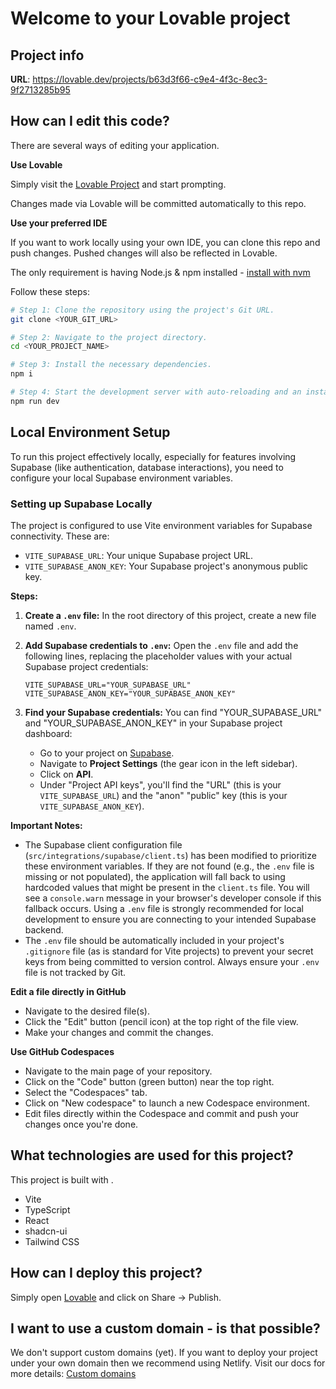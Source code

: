 # Welcome to your Lovable project

## Project info

**URL**: https://lovable.dev/projects/b63d3f66-c9e4-4f3c-8ec3-9f2713285b95

## How can I edit this code?

There are several ways of editing your application.

**Use Lovable**

Simply visit the [Lovable Project](https://lovable.dev/projects/b63d3f66-c9e4-4f3c-8ec3-9f2713285b95) and start prompting.

Changes made via Lovable will be committed automatically to this repo.

**Use your preferred IDE**

If you want to work locally using your own IDE, you can clone this repo and push changes. Pushed changes will also be reflected in Lovable.

The only requirement is having Node.js & npm installed - [install with nvm](https://github.com/nvm-sh/nvm#installing-and-updating)

Follow these steps:

```sh
# Step 1: Clone the repository using the project's Git URL.
git clone <YOUR_GIT_URL>

# Step 2: Navigate to the project directory.
cd <YOUR_PROJECT_NAME>

# Step 3: Install the necessary dependencies.
npm i

# Step 4: Start the development server with auto-reloading and an instant preview.
npm run dev
```

## Local Environment Setup

To run this project effectively locally, especially for features involving Supabase (like authentication, database interactions), you need to configure your local Supabase environment variables.

### Setting up Supabase Locally

The project is configured to use Vite environment variables for Supabase connectivity. These are:
- `VITE_SUPABASE_URL`: Your unique Supabase project URL.
- `VITE_SUPABASE_ANON_KEY`: Your Supabase project's anonymous public key.

**Steps:**

1.  **Create a `.env` file:**
    In the root directory of this project, create a new file named `.env`.

2.  **Add Supabase credentials to `.env`:**
    Open the `.env` file and add the following lines, replacing the placeholder values with your actual Supabase project credentials:

    ```env
    VITE_SUPABASE_URL="YOUR_SUPABASE_URL"
    VITE_SUPABASE_ANON_KEY="YOUR_SUPABASE_ANON_KEY"
    ```

3.  **Find your Supabase credentials:**
    You can find "YOUR_SUPABASE_URL" and "YOUR_SUPABASE_ANON_KEY" in your Supabase project dashboard:
    *   Go to your project on [Supabase](https://supabase.com/).
    *   Navigate to **Project Settings** (the gear icon in the left sidebar).
    *   Click on **API**.
    *   Under "Project API keys", you'll find the "URL" (this is your `VITE_SUPABASE_URL`) and the "anon" "public" key (this is your `VITE_SUPABASE_ANON_KEY`).

**Important Notes:**

*   The Supabase client configuration file (`src/integrations/supabase/client.ts`) has been modified to prioritize these environment variables. If they are not found (e.g., the `.env` file is missing or not populated), the application will fall back to using hardcoded values that might be present in the `client.ts` file. You will see a `console.warn` message in your browser's developer console if this fallback occurs. Using a `.env` file is strongly recommended for local development to ensure you are connecting to your intended Supabase backend.
*   The `.env` file should be automatically included in your project's `.gitignore` file (as is standard for Vite projects) to prevent your secret keys from being committed to version control. Always ensure your `.env` file is not tracked by Git.

**Edit a file directly in GitHub**

- Navigate to the desired file(s).
- Click the "Edit" button (pencil icon) at the top right of the file view.
- Make your changes and commit the changes.

**Use GitHub Codespaces**

- Navigate to the main page of your repository.
- Click on the "Code" button (green button) near the top right.
- Select the "Codespaces" tab.
- Click on "New codespace" to launch a new Codespace environment.
- Edit files directly within the Codespace and commit and push your changes once you're done.

## What technologies are used for this project?

This project is built with .

- Vite
- TypeScript
- React
- shadcn-ui
- Tailwind CSS

## How can I deploy this project?

Simply open [Lovable](https://lovable.dev/projects/b63d3f66-c9e4-4f3c-8ec3-9f2713285b95) and click on Share -> Publish.

## I want to use a custom domain - is that possible?

We don't support custom domains (yet). If you want to deploy your project under your own domain then we recommend using Netlify. Visit our docs for more details: [Custom domains](https://docs.lovable.dev/tips-tricks/custom-domain/)

